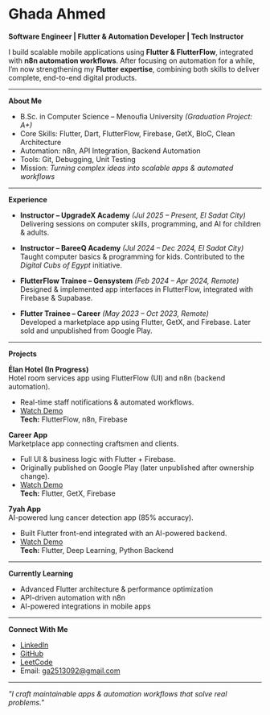 # Ghada Ahmed  

**Software Engineer | Flutter & Automation Developer | Tech Instructor**  

I build scalable mobile applications using **Flutter & FlutterFlow**, integrated with **n8n automation workflows**. After focusing on automation for a while, I’m now strengthening my **Flutter expertise**, combining both skills to deliver complete, end-to-end digital products.  

---

**About Me**  
- B.Sc. in Computer Science – Menoufia University *(Graduation Project: A+)*  
- Core Skills: Flutter, Dart, FlutterFlow, Firebase, GetX, BloC, Clean Architecture  
- Automation: n8n, API Integration, Backend Automation  
- Tools: Git, Debugging, Unit Testing  
- Mission: *Turning complex ideas into scalable apps & automated workflows*  

---

**Experience**  
- **Instructor – UpgradeX Academy** *(Jul 2025 – Present, El Sadat City)*  
  Delivering sessions on computer skills, programming, and AI for children & adults.  

- **Instructor – BareeQ Academy** *(Jul 2024 – Dec 2024, El Sadat City)*  
  Taught computer basics & programming for kids. Contributed to the *Digital Cubs of Egypt* initiative.  

- **FlutterFlow Trainee – Gensystem** *(Feb 2024 – Apr 2024, Remote)*  
  Designed & implemented app interfaces in FlutterFlow, integrated with Firebase & Supabase.  

- **Flutter Trainee – Career** *(May 2023 – Oct 2023, Remote)*  
  Developed a marketplace app using Flutter, GetX, and Firebase. Later sold and unpublished from Google Play.  

---

**Projects**  

**Élan Hotel (In Progress)**  
Hotel room services app using FlutterFlow (UI) and n8n (backend automation).  
- Real-time staff notifications & automated workflows.  
- [Watch Demo](https://www.linkedin.com/posts/ghada-ahmed-81b340195_flutterflow-flutterdeveloper-appdevelopment-activity-7369716813418446852-yTuS?utm_source=share&utm_medium=member_desktop&rcm=ACoAAC3KPJcBSsDGBx7QVqoXShmga7JYle2gUVo)  
**Tech:** FlutterFlow, n8n, Firebase  

**Career App**  
Marketplace app connecting craftsmen and clients.  
- Full UI & business logic with Flutter + Firebase.  
- Originally published on Google Play (later unpublished after ownership change).  
- [Watch Demo](https://www.linkedin.com/posts/ghada-ahmed-81b340195_flutter-getx-firebase-activity-7340075190480949253-p-DG?utm_source=share&utm_medium=member_desktop&rcm=ACoAAC3KPJcBSsDGBx7QVqoXShmga7JYle2gUVo)  
**Tech:** Flutter, GetX, Firebase  

**7yah App**  
AI-powered lung cancer detection app (85% accuracy).  
- Built Flutter front-end integrated with an AI-powered backend.  
- [Watch Demo](https://www.linkedin.com/posts/ghada-ahmed-81b340195_flutter-deeplearning-machinelearning-activity-6958068763002908673-teYL?utm_source=share&utm_medium=member_desktop&rcm=ACoAAC3KPJcBSsDGBx7QVqoXShmga7JYle2gUVo)  
**Tech:** Flutter, Deep Learning, Python Backend  

---

**Currently Learning**  
- Advanced Flutter architecture & performance optimization  
- API-driven automation with n8n  
- AI-powered integrations in mobile apps  

---

**Connect With Me**  
- [LinkedIn](https://www.linkedin.com/in/ghada-ahmed-81b340195)  
- [GitHub](https://github.com/GhadaAhmed152420)  
- [LeetCode](https://leetcode.com/u/Ghada_A/)  
- Email: ga2513092@gmail.com  

---

*"I craft maintainable apps & automation workflows that solve real problems."*  

